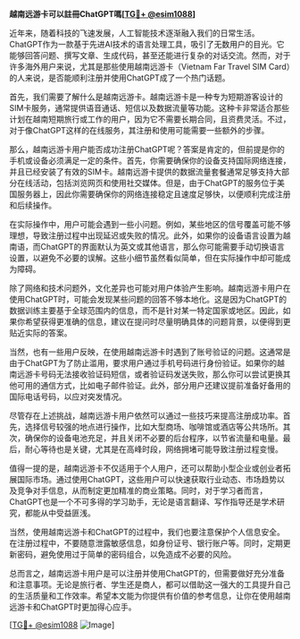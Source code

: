 **越南远游卡可以註冊ChatGPT嗎[[TG💪+ @esim1088](https://t.me/s/esim1088)]**

近年来，随着科技的飞速发展，人工智能技术逐渐融入我们的日常生活。ChatGPT作为一款基于先进AI技术的语言处理工具，吸引了无数用户的目光。它能够回答问题、撰写文章、生成代码，甚至还能进行复杂的对话交流。然而，对于许多海外用户来说，尤其是那些使用越南远游卡（Vietnam Far Travel SIM Card）的人来说，是否能顺利注册并使用ChatGPT成了一个热门话题。

首先，我们需要了解什么是越南远游卡。越南远游卡是一种专为短期游客设计的SIM卡服务，通常提供语音通话、短信以及数据流量等功能。这种卡非常适合那些计划在越南短期旅行或工作的用户，因为它不需要长期合同，且资费灵活。不过，对于像ChatGPT这样的在线服务，其注册和使用可能需要一些额外的步骤。

那么，越南远游卡用户能否成功注册ChatGPT呢？答案是肯定的，但前提是你的手机或设备必须满足一定的条件。首先，你需要确保你的设备支持国际网络连接，并且已经安装了有效的SIM卡。越南远游卡提供的数据流量套餐通常足够支持大部分在线活动，包括浏览网页和使用社交媒体。但是，由于ChatGPT的服务位于美国服务器上，因此你需要确保你的网络连接稳定且速度足够快，以便顺利完成注册和后续操作。

在实际操作中，用户可能会遇到一些小问题。例如，某些地区的信号覆盖可能不够理想，导致注册过程中出现延迟或失败的情况。此外，如果你的设备语言设置为越南语，而ChatGPT的界面默认为英文或其他语言，那么你可能需要手动切换语言设置，以避免不必要的误解。这些小细节虽然看似简单，但在实际操作中却可能成为障碍。

除了网络和技术问题外，文化差异也可能对用户体验产生影响。越南远游卡用户在使用ChatGPT时，可能会发现某些问题的回答不够本地化。这是因为ChatGPT的数据训练主要基于全球范围内的信息，而不是针对某一特定国家或地区。因此，如果你希望获得更准确的信息，建议在提问时尽量明确具体的问题背景，以便得到更贴近实际的答案。

当然，也有一些用户反映，在使用越南远游卡时遇到了账号验证的问题。这通常是由于ChatGPT为了防止滥用，要求用户通过手机号码进行身份验证。如果你的越南远游卡号码无法接收验证码短信，或者验证码发送失败，那么你可以尝试更换其他可用的通信方式，比如电子邮件验证。此外，部分用户还建议提前准备好备用的国际电话号码，以应对突发情况。

尽管存在上述挑战，越南远游卡用户依然可以通过一些技巧来提高注册成功率。首先，选择信号较强的地点进行操作，比如大型商场、咖啡馆或酒店等公共场所。其次，确保你的设备电池充足，并且关闭不必要的后台程序，以节省流量和电量。最后，耐心等待也是关键，尤其是在高峰时段，网络拥堵可能导致注册过程变慢。

值得一提的是，越南远游卡不仅适用于个人用户，还可以帮助小型企业或创业者拓展国际市场。通过使用ChatGPT，这些用户可以快速获取行业动态、市场趋势以及竞争对手信息，从而制定更加精准的商业策略。同时，对于学习者而言，ChatGPT也是一个不可多得的学习助手，无论是语言翻译、写作指导还是学术研究，都能从中受益匪浅。

当然，使用越南远游卡和ChatGPT的过程中，我们也要注意保护个人信息安全。在注册过程中，不要随意泄露敏感信息，如身份证号、银行账户等。同时，定期更新密码，避免使用过于简单的密码组合，以免造成不必要的风险。

总而言之，越南远游卡用户是可以注册并使用ChatGPT的，但需要做好充分准备和注意事项。无论是旅行者、学生还是商人，都可以借助这一强大的工具提升自己的生活质量和工作效率。希望本文能为你提供有价值的参考信息，让你在使用越南远游卡和ChatGPT时更加得心应手。

[[TG💪+ @esim1088](https://t.me/s/esim1088) ![Image](https://i.postimg.cc/4NQfJmqS/Snipaste-2025-05-13-00-14-12.png)]